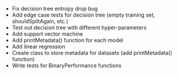 - Fix decision tree entropy drop bug
- Add edge case tests for decision tree (empty training set, shouldSplitAgain, etc.)
- Test out decision tree with different hyper-parameters
- Add support vector machine
- Add printMetadata() function for each model
- Add linear regression
- Create class to store metadata for datasets (add printMetadata() function)
- Write tests for BinaryPerformance functions